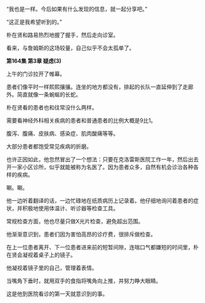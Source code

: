 “我也是一样。今后如果有什么发现的信息，就一起分享吧。”

“这正是我希望听到的。”

朴在贤和路易热烈地握了握手，然后走向诊室。

看来，与詹姆斯的这场较量，自己似乎不会太孤单了。

**第164集 第3章 疑虑(3)**

上午的门诊拉开了帷幕。

患者们像平时一样熙熙攘攘。连坐的地方都没有，排起的长队一直延伸到了走廊外。简直就像一条蜿蜒的长蛇。

朴在贤看的患者也和往常没什么两样。

需要看神经外科相关疾病的患者和普通患者的比例大概是9比1。

腹泻、腹痛、皮肤病、感染症、肌肉酸痛等等。

大部分患者都饱受常见疾病的折磨。

也许正因如此，他忽然冒出了一个想法：只要在克洛雷斯医院工作一年，然后出去开一家小区诊所，似乎就能被称为名医了。因为患者众多，自然有机会诊治各种各样的疾病。

唰。唰。

他一边听着翻译的话，一边忙碌地在纸质病历上记录着。他仔细地询问着患者的症状，并积极地使用体温计、听诊器等检查工具。

常规检查方面，他也尽量只做X光片检查，避免超出范围。

他渐渐意识到，患者们因为害怕高昂的诊疗费，很排斥做检查。

在上一位患者离开、下一位患者进来前的短暂间隙，连喘口气都嫌短的时间里，朴在贤会凝视着桌子上的镜子。

他凝视着镜子里的自己，管理着表情。

当嘴角下垂时，就用双手的食指将嘴角向上推，并努力睁大眼睛。

这是他到医院看诊的第一天就意识到的事。